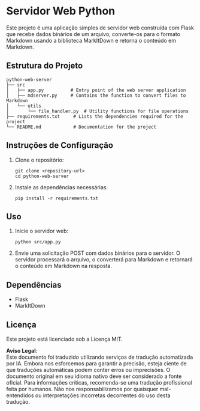 # Servidor Web Python

Este projeto é uma aplicação simples de servidor web construída com Flask que recebe dados binários de um arquivo, converte-os para o formato Markdown usando a biblioteca MarkItDown e retorna o conteúdo em Markdown.

## Estrutura do Projeto

```
python-web-server
├── src
│   ├── app.py          # Entry point of the web server application
│   ├── mdserver.py     # Contains the function to convert files to Markdown
│   └── utils
│       └── file_handler.py  # Utility functions for file operations
├── requirements.txt     # Lists the dependencies required for the project
└── README.md            # Documentation for the project
```

## Instruções de Configuração

1. Clone o repositório:
   ```
   git clone <repository-url>
   cd python-web-server
   ```

2. Instale as dependências necessárias:
   ```
   pip install -r requirements.txt
   ```

## Uso

1. Inicie o servidor web:
   ```
   python src/app.py
   ```

2. Envie uma solicitação POST com dados binários para o servidor. O servidor processará o arquivo, o converterá para Markdown e retornará o conteúdo em Markdown na resposta.

## Dependências

- Flask
- MarkItDown

## Licença

Este projeto está licenciado sob a Licença MIT.

**Aviso Legal**:  
Este documento foi traduzido utilizando serviços de tradução automatizada por IA. Embora nos esforcemos para garantir a precisão, esteja ciente de que traduções automáticas podem conter erros ou imprecisões. O documento original em seu idioma nativo deve ser considerado a fonte oficial. Para informações críticas, recomenda-se uma tradução profissional feita por humanos. Não nos responsabilizamos por quaisquer mal-entendidos ou interpretações incorretas decorrentes do uso desta tradução.